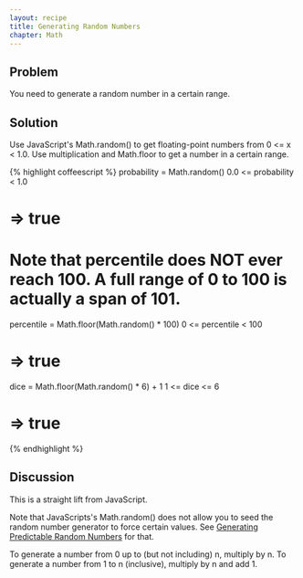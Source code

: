 ```yaml
---
layout: recipe
title: Generating Random Numbers
chapter: Math
---
```

## Problem

You need to generate a random number in a certain range.

## Solution

Use JavaScript's Math.random() to get floating-point numbers from 0 <= x < 1.0. Use multiplication and Math.floor to get a number in a certain range.

{% highlight coffeescript %}
probability = Math.random()
0.0 <= probability < 1.0
# => true

# Note that percentile does NOT ever reach 100. A full range of 0 to 100 is actually a span of 101.
percentile = Math.floor(Math.random() * 100)
0 <= percentile < 100
# => true

dice = Math.floor(Math.random() * 6) + 1
1 <= dice <= 6
# => true
{% endhighlight %}

## Discussion

This is a straight lift from JavaScript.

Note that JavaScripts's Math.random() does not allow you to seed the random number generator to force certain values. See [Generating Predictable Random Numbers](/chapters/math/generating-predictable-random-numbers) for that.

To generate a number from 0 up to (but not including) n, multiply by n. To generate a number from 1 to n (inclusive), multiply by n and add 1.
